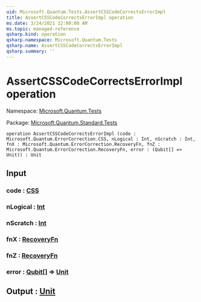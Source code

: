 ```yaml
---
uid: Microsoft.Quantum.Tests.AssertCSSCodeCorrectsErrorImpl
title: AssertCSSCodeCorrectsErrorImpl operation
ms.date: 3/24/2021 12:00:00 AM
ms.topic: managed-reference
qsharp.kind: operation
qsharp.namespace: Microsoft.Quantum.Tests
qsharp.name: AssertCSSCodeCorrectsErrorImpl
qsharp.summary: ''
---
```


# AssertCSSCodeCorrectsErrorImpl operation

Namespace: [Microsoft.Quantum.Tests](xref:Microsoft.Quantum.Tests)

Package: [Microsoft.Quantum.Standard.Tests](https://nuget.org/packages/Microsoft.Quantum.Standard.Tests)




```qsharp
operation AssertCSSCodeCorrectsErrorImpl (code : Microsoft.Quantum.ErrorCorrection.CSS, nLogical : Int, nScratch : Int, fnX : Microsoft.Quantum.ErrorCorrection.RecoveryFn, fnZ : Microsoft.Quantum.ErrorCorrection.RecoveryFn, error : (Qubit[] => Unit)) : Unit
```


## Input

### code : [CSS](xref:Microsoft.Quantum.ErrorCorrection.CSS)




### nLogical : [Int](xref:microsoft.quantum.lang-ref.int)




### nScratch : [Int](xref:microsoft.quantum.lang-ref.int)




### fnX : [RecoveryFn](xref:Microsoft.Quantum.ErrorCorrection.RecoveryFn)




### fnZ : [RecoveryFn](xref:Microsoft.Quantum.ErrorCorrection.RecoveryFn)




### error : [Qubit](xref:microsoft.quantum.lang-ref.qubit)[] => [Unit](xref:microsoft.quantum.lang-ref.unit) 





## Output : [Unit](xref:microsoft.quantum.lang-ref.unit)

